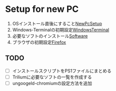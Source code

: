 # Setup for new PC
1. OSインストール直後にすること[NewPcSetup](/NewPcSetup.md)
2. Windows-Terminalの初期設定[WindowsTerminal](/WindowsTerminal.md)
3. 必要なソフトのインストール[Software](/Software.md)
4. ブラウザの初期設定[Firefox](/Firefox.md)

## TODO
- [ ] インストールスクリプトをPS1ファイルにまとめる
- [ ] Triliumに必要なソフトの一覧を作成する
- [ ] ungoogeld-chromiumの設定方法を追加
